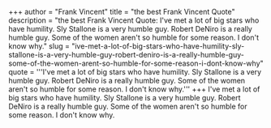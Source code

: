 +++
author = "Frank Vincent"
title = "the best Frank Vincent Quote"
description = "the best Frank Vincent Quote: I've met a lot of big stars who have humility. Sly Stallone is a very humble guy. Robert DeNiro is a really humble guy. Some of the women aren't so humble for some reason. I don't know why."
slug = "ive-met-a-lot-of-big-stars-who-have-humility-sly-stallone-is-a-very-humble-guy-robert-deniro-is-a-really-humble-guy-some-of-the-women-arent-so-humble-for-some-reason-i-dont-know-why"
quote = '''I've met a lot of big stars who have humility. Sly Stallone is a very humble guy. Robert DeNiro is a really humble guy. Some of the women aren't so humble for some reason. I don't know why.'''
+++
I've met a lot of big stars who have humility. Sly Stallone is a very humble guy. Robert DeNiro is a really humble guy. Some of the women aren't so humble for some reason. I don't know why.
